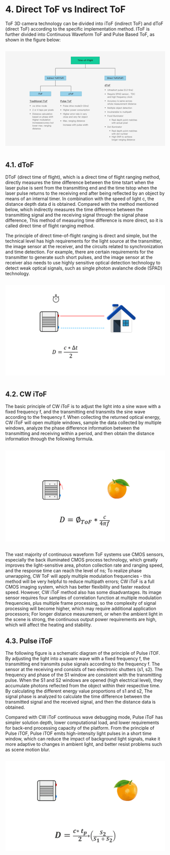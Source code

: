 # 4. Direct ToF vs Indirect ToF

ToF 3D camera technology can be divided into iToF (indirect ToF) and dToF (direct ToF) according to the specific implementation method. IToF is further divided into Continuous Waveform ToF and Pulse Based ToF, as shown in the figure below:

<div class="center">

![Classification](../../zh-cn/ToFBasicPrinciple/pic/Classification.jpg)

</div>

## 4.1. dToF

DToF (direct time of flight), which is a direct time of flight ranging method, directly measures the time difference between the time tstart when the laser pulse is sent from the transmitting end and the time tstop when the laser pulse returns to the receiving end after being reflected by an object by means of an internal timer. In combination with the speed of light c, the distance depth data d is obtained. Compared with the method mentioned below, which indirectly measures the time difference between the transmitting signal and the receiving signal through the signal phase difference, This method of measuring time difference is more direct, so it is called direct time of flight ranging method.

The principle of direct time-of-flight ranging is direct and simple, but the technical level has high requirements for the light source at the transmitter, the image sensor at the receiver, and the circuits related to synchronization and time detection. For example, there are certain requirements for the transmitter to generate such short pulses, and the image sensor at the receiver also needs to use highly sensitive optical detection technology to detect weak optical signals, such as single photon avalanche diode (SPAD) technology.

<div class="center">

![dToF](../../zh-cn/ToFBasicPrinciple/pic/dToF.gif)

</div>

## 4.2. CW iToF

The basic principle of CW iToF is to adjust the light into a sine wave with a fixed frequency f, and the transmitting end transmits the sine wave according to the frequency f. When collecting the returned optical energy, CW iToF will open multiple windows, sample the data collected by multiple windows, analyze the phase difference information between the transmitting and receiving within a period, and then obtain the distance information through the following formula.

<div class="center">

![CW iToF](../../zh-cn/ToFBasicPrinciple/pic/CWToF.gif)

</div>

The vast majority of continuous waveform ToF systems use CMOS sensors, especially the back illuminated CMOS process technology, which greatly improves the light-sensitive area, photon collection rate and ranging speed, and the response time can reach the level of ns; To realize phase unwrapping, CW ToF will apply multiple modulation frequencies - this method will be very helpful to reduce multipath errors; CW iToF is a full CMOS imaging system, which has better flexibility and faster readout speed. However, CW iToF method also has some disadvantages. Its image sensor requires four samples of correlation function at multiple modulation frequencies, plus multiple frame processing, so the complexity of signal processing will become higher, which may require additional application processors; For longer distance measurement, or when the ambient light in the scene is strong, the continuous output power requirements are high, which will affect the heating and stability.

## 4.3. Pulse iToF

The following figure is a schematic diagram of the principle of Pulse iTOF. By adjusting the light into a square wave with a fixed frequency f, the transmitting end transmits pulse signals according to the frequency f. The sensor at the receiving end consists of two electronic shutters (s1, s2). The frequency and phase of the S1 window are consistent with the transmitting pulse. When the S1 and S2 windows are opened (high electrical level), they accumulate photons reflected from the object within their respective time. By calculating the different energy value proportions of s1 and s2, The signal phase is analyzed to calculate the time difference between the transmitted signal and the received signal, and then the distance data is obtained.

Compared with CW iToF continuous wave debugging mode, Pulse iToF has simpler solution depth, lower computational load, and lower requirements for back-end processing capacity of the platform. From the principle of Pulse iTOF, Pulse iTOF emits high-intensity light pulses in a short time window, which can reduce the impact of background light signals, make it more adaptive to changes in ambient light, and better resist problems such as scene motion blur.

<div class="center">

![pToF](../../zh-cn/ToFBasicPrinciple/pic/pToF.gif)

</div>

<style>
.center
{
  width: auto;
  display: table;
  margin-left: auto;
  margin-right: auto;
}
</style>
